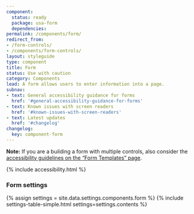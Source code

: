 ```yaml
---
component:
  status: ready
  package: usa-form
  dependencies:
permalink: /components/form/
redirect_from:
- /form-controls/
- /components/form-controls/
layout: styleguide
type: component
title: Form
status: Use with caution
category: Components
lead: A form allows users to enter information into a page.
subnav:
- text: General accessibility guidance for forms
  href: '#general-accessibility-guidance-for-forms'
- text: Known issues with screen readers
  href: '#known-issues-with-screen-readers'
- text: Latest updates
  href: '#changelog'
changelog:
  key: component-form
---
```


<div class="site-note"><strong>Note:</strong> If you are a building a form with multiple controls, also consider the <a href="{{ site.baseurl }}/form-templates/">accessibility guidelines on the “Form Templates” page</a>.</div>

{% include accessibility.html %}

<div id="settings" class="usa-prose site-prose margin-top-5">
  <h3 class="usa-heading heading-margin-alt">Form settings</h3>
  {% assign settings = site.data.settings.components.form %}
  {% include settings-table-simple.html
    settings=settings.contents
  %}
</div>
